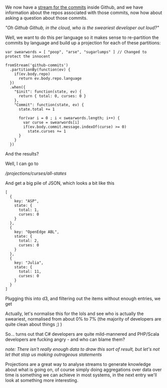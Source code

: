 We now have a [stream for the commits](/entries/evented-github-adventure---emitting-commits-as-their-own-events.html) inside Github, and we have information about the repos associated with those commits, now how about asking a question about those commits.

*"Oh Github Github, in the cloud, who is the sweariest developer out loud?"*

Well, we want to do this per language so it makes sense to re-partition the commits by language and build up a projection for each of these partitions:

    var swearwords = [ "poop", "arse", "sugarlumps" ] // Changed to protect the innocent

    fromStream('github-commits')
      .partitionBy(function(ev) {
        if(ev.body.repo)
          return ev.body.repo.language
      })
      .when({
        "$init": function(state, ev) {
          return { total: 0, curses: 0 }
        },
        "Commit": function(state, ev) {
          state.total += 1

          for(var i = 0 ; i < swearwords.length; i++) {
            var curse = swearwords[i]
            if(ev.body.commit.message.indexOf(curse) >= 0)
              state.curses += 1
          }
        }
      })

And the results?

Well, I can go to 

*/projections/curses/all-states*

And get a big pile of JSON, which looks a bit like this

    [
      {
        key: "ASP",
        state: {
          total: 1,
          curses: 0
        }
      },
      {
        key: "OpenEdge ABL",
        state: {
          total: 2,
          curses: 0
        }
      },
      {
        key: "Julia",
        state: {
          total: 11,
          curses: 0
        }
      }
    ]


Plugging this into d3, and filtering out the items without enough entries, we get 

<div id="graph"></div>
<script type="text/javascript" src="/d3.v2.js"></script>

<script type="text/javascript">

  var svg = d3.select("#graph").append("svg")
          .attr("width", 640)
          .attr("height", 480)

   var data = {"JavaScript":{"total":13173,"swears":377},"C":{"total":6300,"swears":309},"Shell":{"total":2260,"swears":45},"Ruby":{"total":7121,"swears":322},"Python":{"total":8519,"swears":282},"null":{"total":6267,"swears":109},"Java":{"total":10871,"swears":572},"R":{"total":179,"swears":4},"PHP":{"total":7349,"swears":329},"Perl":{"total":928,"swears":56},"C++":{"total":4443,"swears":269},"C#":{"total":1735,"swears":70},"Common Lisp":{"total":109,"swears":2},"ColdFusion":{"total":23,"swears":2},"CoffeeScript":{"total":415,"swears":11},"Emacs Lisp":{"total":397,"swears":10},"Lua":{"total":284,"swears":12},"Objective-C":{"total":1490,"swears":42},"Verilog":{"total":21,"swears":0},"Erlang":{"total":382,"swears":6},"Delphi":{"total":40,"swears":0},"Haskell":{"total":389,"swears":8},"ooc":{"total":5,"swears":0},"VimL":{"total":844,"swears":9},"FORTRAN":{"total":55,"swears":0},"ActionScript":{"total":108,"swears":4},"Assembly":{"total":23,"swears":1},"Clojure":{"total":231,"swears":11},"Matlab":{"total":280,"swears":0},"Scheme":{"total":25,"swears":0},"Julia":{"total":108,"swears":0},"Racket":{"total":68,"swears":0},"Go":{"total":284,"swears":4},"Scala":{"total":682,"swears":46},"ASP":{"total":50,"swears":0},"F#":{"total":15,"swears":0},"Ada":{"total":103,"swears":4},"SuperCollider":{"total":3,"swears":0},"PowerShell":{"total":17,"swears":1},"Groovy":{"total":219,"swears":3},"Haxe":{"total":13,"swears":0},"Kotlin":{"total":6,"swears":1},"VHDL":{"total":30,"swears":1},"OpenEdge ABL":{"total":11,"swears":1},"Rust":{"total":122,"swears":5},"Puppet":{"total":144,"swears":4},"AutoHotkey":{"total":7,"swears":0},"Visual Basic":{"total":43,"swears":0},"Dart":{"total":25,"swears":0},"D":{"total":47,"swears":5},"Arduino":{"total":63,"swears":1},"Tcl":{"total":7,"swears":0},"Apex":{"total":14,"swears":1},"Smalltalk":{"total":16,"swears":2},"OCaml":{"total":149,"swears":0},"Coq":{"total":5,"swears":0},"Standard ML":{"total":11,"swears":0},"Rebol":{"total":15,"swears":1},"HaXe":{"total":12,"swears":0},"Prolog":{"total":33,"swears":2},"Nemerle":{"total":5,"swears":0},"Io":{"total":6,"swears":0},"XQuery":{"total":17,"swears":2},"Ioke":{"total":1,"swears":0},"Eiffel":{"total":23,"swears":3},"Elixir":{"total":12,"swears":0},"Gosu":{"total":4,"swears":0},"Vala":{"total":3,"swears":0},"undefined":{"total":113,"swears":0},"AppleScript":{"total":3,"swears":0},"Logtalk":{"total":5,"swears":0},"Parrot":{"total":8,"swears":0},"Fantom":{"total":1,"swears":0},"Lasso":{"total":20,"swears":1},"TypeScript":{"total":22,"swears":1},"LiveScript":{"total":1,"swears":0},"XML":{"total":8,"swears":0},"Factor":{"total":4,"swears":0}}

   </script>

   <script type="text/javascript">

   var filteredData = []
   for(var i in data) {
     if(data[i].total >= 50) {
       var datum = data[i]
       datum.percentage = Math.floor((datum.swears / datum.total) * 10000) / 100
       datum.language = i
       filteredData.push(datum)
     }
   }

   var scale = d3.scale.linear()
     .domain([0, d3.max(filteredData, function(d) { return d.total })])
     .range([0, 280]);

   svg.selectAll("text")
      .data(filteredData)
      .enter()
        .append("text")
        .attr("transform", function(d, i) { 
          var transform = "translate(" + i * (640 / filteredData.length) + "," + 380 + ") "
          transform += "rotate(75) "
          return transform
        })
        .attr("x", 0)
        .attr("y", 0)
        .text(function(d) { return d.language })

   svg.selectAll(".total")
     .data(filteredData)
     .enter()
       .append("rect")
         .attr("class", "total")
         .attr("fill", '#00A')
         .attr("x", function(d, i) { return i * (640 / filteredData.length)})
         .attr("y", function(d, i) { return 370 - scale(d.total); })
         .attr("width", 640 / (filteredData.length + 1))
         .attr("height", function(d, i) { return scale(d.total) })

    svg.selectAll(".curse")
     .data(filteredData)
     .enter()
       .append("rect")
         .attr("class", "curse")
         .attr("fill", '#AAF')
         .attr("x", function(d, i) { return i * (640 / filteredData.length)})
         .attr("y", function(d, i) { return 370 - scale(d.swears); })
         .attr("width", 640 / (filteredData.length + 1))
         .attr("height", function(d, i) { return scale(d.swears) })

</script>

Actually, let's normalise this for the lols and see who is actually the sweariest, normalised from about 0% to 7% (the majority of developers are quite clean about things ;) )

<div id="normalised"></div>
<script type="text/javascript">

  var svg = d3.select("#normalised").append("svg")
          .attr("width", 800)
          .attr("height", 480)

   var scale = d3.scale.linear()
     .domain([0, d3.max(filteredData, function(d) { return d.percentage })])
     .range([0, 1]);

   var maxPercentage = d3.max(filteredData, function(d) { return d.percentage });

   svg.append("text")
      .attr("fill", '#000')
      .attr("x", 710)
      .attr("y", 60)
      .text(maxPercentage + "%")

   svg.append("text")
      .attr("fill", '#000')
      .attr("x", 710)
      .attr("y", 350)
      .text(0 + "%")

   svg.selectAll(".label")
      .data(filteredData)
      .enter()
        .append("text")
        .attr("class", "label")
        .attr("transform", function(d, i) { 
          var transform = "translate(" + i * (640 / filteredData.length) + "," + 380 + ") "
          transform += "rotate(75) "
          return transform
        })
        .attr("x", 0)
        .attr("y", 0)
        .text(function(d) { return d.language })

    svg.selectAll(".curse")
     .data(filteredData)
     .enter()
       .append("rect")
         .attr("class", "curse")
         .attr("fill", '#AAF')
         .attr("x", function(d, i) { return i * (640 / filteredData.length)})
         .attr("y", function(d, i) { return 370 - (280 * scale(d.percentage)) })
         .attr("width", 640 / (filteredData.length + 1))
         .attr("height", function(d, i) { return 280 * scale(d.percentage) })

</script>


So... turns out that C# developers are quite mild-mannered and PHP/Scala developers are fucking angry - and who can blame them?

*note: There isn't really enough data to draw this sort of result, but let's not let that stop us making outrageous statements*

Projections are a great way to analyse streams to generate knowledge about what is going on, of course simply doing aggregations over data over time is something we can achieve in most systems, in the next entry we'll look at something more interesting.

